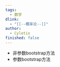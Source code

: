 ```yaml
---
tags:
  - 数学
dlink:
  - "[[--概率论--]]"
author:
  - Cyletix
finished: false
---
```

- 非参数bootstrap方法
- 参数bootstrap方法